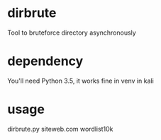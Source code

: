 # dirbrute
Tool to bruteforce directory asynchronously
# dependency
You'll need Python 3.5, it works fine in venv in kali
# usage
dirbrute.py siteweb.com wordlist10k
